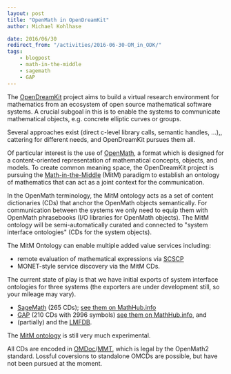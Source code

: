 ```yaml
---
layout: post
title: "OpenMath in OpenDreamKit"
author: Michael Kohlhase

date: 2016/06/30
redirect_from: "/activities/2016-06-30-OM_in_ODK/"
tags:
    - blogpost
    - math-in-the-middle
    - sagemath
    - GAP
---
```


The [OpenDreamKit](http://opendreamkit.org) project aims to build a virtual research environment for
mathematics from an ecosystem of open source mathematical software systems. A crucial subgoal in this
is to enable the systems to communicate mathematical objects, e.g. concrete elliptic curves or groups.

Several approaches exist (direct c-level library calls, semantic
handles, ...),, cattering for different needs, and OpenDreamKit
pursues them all.

Of particular interest is the use of [OpenMath](http://openmath.org), a format which is
designed for a content-oriented representation of mathematical concepts, objects, and models. To create
common meaning space, the OpenDreamKit project is pursuing the
[Math-in-the-Middle](https://github.com/OpenDreamKit/OpenDreamKit/raw/master/WP6/CICM2016/published.pdf) (MitM)
paradigm to establish an ontology of mathematics that can act as a joint context for the communication.

In the OpenMath terminology, the MitM ontology acts as a set of content dictionaries (CDs) that anchor the OpenMath
objects semantically. For communication between the systems we only need to equip them with OpenMath phrasebooks
(I/O libraries for OpenMath objects). The MitM ontology will be semi-automatically curated and connected to
"system interface ontologies" (CDs for the system objects).

The MitM Ontology can enable multiple added value services including:

* remote evaluation of mathematical expressions via
  [SCSCP](http://www.sciencedirect.com/science/article/pii/S0747717111002124)
* MONET-style service discovery via the MitM CDs.

The current state of play is that we have initial exports of system interface ontologies
for three systems (the exporters are under development still, so your mileage may vary).

* [SageMath](http://www.sagemath.org/) (265 CDs);
  [see them on MathHub.info](https://mathhub.info/mh/mmt/?http://www.sagemath.org/)
* [GAP](http://www.gap-system.org/) (210 CDs with 2996 symbols)
  [see them on MathHub.info](https://mathhub.info/mh/mmt/?http://www.gap-system.org/), and
* (partially) and the [LMFDB](http://lmfdb.org).

The [MitM ontology](https://mathhub.info/mh/mmt/?http://mathhub.info/ODK/math/) is still very much experimental.

All CDs are encoded in [OMDoc](http://omdoc.org)/[MMT](https://uniformal.github.io), which
is legal by the OpenMath2 standard. Lossful coversions to standalone OMCDs are possible,
but have not been pursued at the moment.
